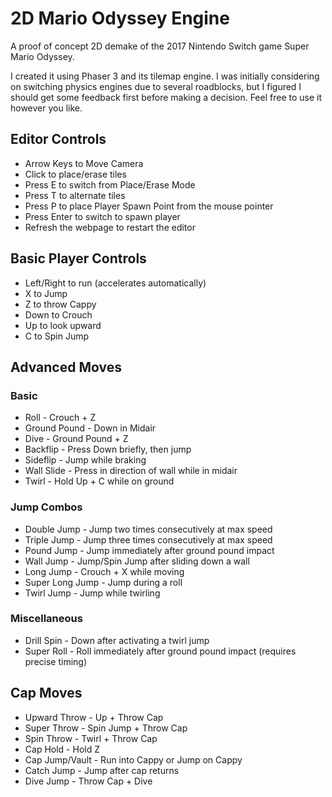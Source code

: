 # 2D Mario Odyssey Engine

A proof of concept 2D demake of the 2017 Nintendo Switch game Super Mario Odyssey.

I created it using Phaser 3 and its tilemap engine. I was initially considering on switching physics engines due to several roadblocks, but I figured I should get some feedback first before making a decision. Feel free to use it however you like.

## Editor Controls

* Arrow Keys to Move Camera
* Click to place/erase tiles
* Press E to switch from Place/Erase Mode
* Press T to alternate tiles
* Press P to place Player Spawn Point from the mouse pointer
* Press Enter to switch to spawn player
* Refresh the webpage to restart the editor

## Basic Player Controls

* Left/Right to run (accelerates automatically)
* X to Jump
* Z to throw Cappy
* Down to Crouch
* Up to look upward
* C to Spin Jump

## Advanced Moves

### Basic

* Roll - Crouch + Z
* Ground Pound - Down in Midair
* Dive - Ground Pound + Z
* Backflip - Press Down briefly, then jump
* Sideflip - Jump while braking
* Wall Slide - Press in direction of wall while in midair
* Twirl - Hold Up + C while on ground

### Jump Combos

* Double Jump - Jump two times consecutively at max speed
* Triple Jump - Jump three times consecutively at max speed
* Pound Jump - Jump immediately after ground pound impact
* Wall Jump - Jump/Spin Jump after sliding down a wall
* Long Jump - Crouch + X while moving
* Super Long Jump - Jump during a roll
* Twirl Jump - Jump while twirling

### Miscellaneous

* Drill Spin - Down after activating a twirl jump
* Super Roll - Roll immediately after ground pound impact (requires precise timing)

## Cap Moves

* Upward Throw - Up + Throw Cap
* Super Throw - Spin Jump + Throw Cap
* Spin Throw - Twirl + Throw Cap
* Cap Hold - Hold Z
* Cap Jump/Vault - Run into Cappy or Jump on Cappy
* Catch Jump - Jump after cap returns
* Dive Jump - Throw Cap + Dive
